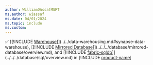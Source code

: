 ```yaml
---
author: WilliamDAssafMSFT
ms.author: wiassaf
ms.date: 04/01/2024
ms.topic: include
ms.custom:
---
```

&#x2705; [[!INCLUDE [Warehouse](../fabric-dw.md)]](../../data-warehousing.md#synapse-data-warehouse), [[!INCLUDE [Mirrored Database](../../../database/includes/fabric-mirroreddb.md)]](../../../database/mirrored-database/overview.md), and [[!INCLUDE [fabric-sqldb](../../../database/includes/fabric-sqldb.md)]](../../../database/sql/overview.md) in [!INCLUDE [product-name](../../../includes/product-name.md)]
